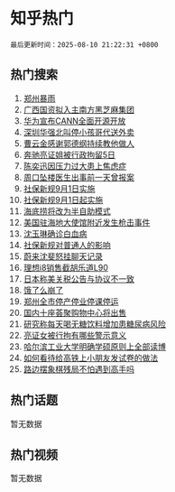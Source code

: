 # 知乎热门

`最后更新时间：2025-08-10 21:22:31 +0800`

## 热门搜索

1. [郑州暴雨](https://www.zhihu.com/search?q=%E9%83%91%E5%B7%9E%E6%9A%B4%E9%9B%A8)
1. [广西国资拟入主南方黑芝麻集团](https://www.zhihu.com/search?q=%E5%B9%BF%E8%A5%BF%E5%9B%BD%E8%B5%84%E6%8B%9F%E5%85%A5%E4%B8%BB%E5%8D%97%E6%96%B9%E9%BB%91%E8%8A%9D%E9%BA%BB%E9%9B%86%E5%9B%A2)
1. [华为宣布CANN全面开源开放](https://www.zhihu.com/search?q=%E5%8D%8E%E4%B8%BA%E5%AE%A3%E5%B8%83CANN%E5%85%A8%E9%9D%A2%E5%BC%80%E6%BA%90%E5%BC%80%E6%94%BE)
1. [深圳华强北叫停小孩哥代送外卖](https://www.zhihu.com/search?q=%E6%B7%B1%E5%9C%B3%E5%8D%8E%E5%BC%BA%E5%8C%97%E5%8F%AB%E5%81%9C%E5%B0%8F%E5%AD%A9%E5%93%A5%E4%BB%A3%E9%80%81%E5%A4%96%E5%8D%96)
1. [曹云金感谢郭德纲持续教他做人](https://www.zhihu.com/search?q=%E6%9B%B9%E4%BA%91%E9%87%91%E6%84%9F%E8%B0%A2%E9%83%AD%E5%BE%B7%E7%BA%B2%E6%8C%81%E7%BB%AD%E6%95%99%E4%BB%96%E5%81%9A%E4%BA%BA)
1. [奔驰亮证姐被行政拘留5日](https://www.zhihu.com/search?q=%E5%A5%94%E9%A9%B0%E4%BA%AE%E8%AF%81%E5%A7%90%E8%A2%AB%E8%A1%8C%E6%94%BF%E6%8B%98%E7%95%995%E6%97%A5)
1. [陈奕迅因压力过大患上焦虑症](https://www.zhihu.com/search?q=%E9%99%88%E5%A5%95%E8%BF%85%E5%9B%A0%E5%8E%8B%E5%8A%9B%E8%BF%87%E5%A4%A7%E6%82%A3%E4%B8%8A%E7%84%A6%E8%99%91%E7%97%87)
1. [周口坠楼医生出事前一天曾报案](https://www.zhihu.com/search?q=%E5%91%A8%E5%8F%A3%E5%9D%A0%E6%A5%BC%E5%8C%BB%E7%94%9F%E5%87%BA%E4%BA%8B%E5%89%8D%E4%B8%80%E5%A4%A9%E6%9B%BE%E6%8A%A5%E6%A1%88)
1. [社保新规9月1日实施](https://www.zhihu.com/search?q=%E7%A4%BE%E4%BF%9D%E6%96%B0%E8%A7%849%E6%9C%881%E6%97%A5%E5%AE%9E%E6%96%BD)
1. [社保新规9月1日起实施](https://www.zhihu.com/search?q=%E7%A4%BE%E4%BF%9D%E6%96%B0%E8%A7%849%E6%9C%881%E6%97%A5%E8%B5%B7%E5%AE%9E%E6%96%BD)
1. [海底捞将改为半自助模式](https://www.zhihu.com/search?q=%E6%B5%B7%E5%BA%95%E6%8D%9E%E5%B0%86%E6%94%B9%E4%B8%BA%E5%8D%8A%E8%87%AA%E5%8A%A9%E6%A8%A1%E5%BC%8F)
1. [美国驻海地大使馆附近发生枪击事件](https://www.zhihu.com/search?q=%E7%BE%8E%E5%9B%BD%E9%A9%BB%E6%B5%B7%E5%9C%B0%E5%A4%A7%E4%BD%BF%E9%A6%86%E9%99%84%E8%BF%91%E5%8F%91%E7%94%9F%E6%9E%AA%E5%87%BB%E4%BA%8B%E4%BB%B6)
1. [沈玉琳确诊白血病](https://www.zhihu.com/search?q=%E6%B2%88%E7%8E%89%E7%90%B3%E7%A1%AE%E8%AF%8A%E7%99%BD%E8%A1%80%E7%97%85)
1. [社保新规对普通人的影响](https://www.zhihu.com/search?q=%E7%A4%BE%E4%BF%9D%E6%96%B0%E8%A7%84%E5%AF%B9%E6%99%AE%E9%80%9A%E4%BA%BA%E7%9A%84%E5%BD%B1%E5%93%8D)
1. [蔚来沈斐怒挂聊天记录](https://www.zhihu.com/search?q=%E8%94%9A%E6%9D%A5%E6%B2%88%E6%96%90%E6%80%92%E6%8C%82%E8%81%8A%E5%A4%A9%E8%AE%B0%E5%BD%95)
1. [理想i8销售截胡乐道L90](https://www.zhihu.com/search?q=%E7%90%86%E6%83%B3i8%E9%94%80%E5%94%AE%E6%88%AA%E8%83%A1%E4%B9%90%E9%81%93L90)
1. [日本称美关税公告与协议不一致](https://www.zhihu.com/search?q=%E6%97%A5%E6%9C%AC%E7%A7%B0%E7%BE%8E%E5%85%B3%E7%A8%8E%E5%85%AC%E5%91%8A%E4%B8%8E%E5%8D%8F%E8%AE%AE%E4%B8%8D%E4%B8%80%E8%87%B4)
1. [饿了么崩了](https://www.zhihu.com/search?q=%E9%A5%BF%E4%BA%86%E4%B9%88%E5%B4%A9%E4%BA%86)
1. [郑州全市停产停业停课停运](https://www.zhihu.com/search?q=%E9%83%91%E5%B7%9E%E5%85%A8%E5%B8%82%E5%81%9C%E4%BA%A7%E5%81%9C%E4%B8%9A%E5%81%9C%E8%AF%BE%E5%81%9C%E8%BF%90)
1. [国内十座荟聚购物中心将出售](https://www.zhihu.com/search?q=%E5%9B%BD%E5%86%85%E5%8D%81%E5%BA%A7%E8%8D%9F%E8%81%9A%E8%B4%AD%E7%89%A9%E4%B8%AD%E5%BF%83%E5%B0%86%E5%87%BA%E5%94%AE)
1. [研究称每天喝无糖饮料增加患糖尿病风险](https://www.zhihu.com/search?q=%E7%A0%94%E7%A9%B6%E7%A7%B0%E6%AF%8F%E5%A4%A9%E5%96%9D%E6%97%A0%E7%B3%96%E9%A5%AE%E6%96%99%E5%A2%9E%E5%8A%A0%E6%82%A3%E7%B3%96%E5%B0%BF%E7%97%85%E9%A3%8E%E9%99%A9)
1. [亮证女被行拘有哪些警示意义](https://www.zhihu.com/search?q=%E4%BA%AE%E8%AF%81%E5%A5%B3%E8%A2%AB%E8%A1%8C%E6%8B%98%E6%9C%89%E5%93%AA%E4%BA%9B%E8%AD%A6%E7%A4%BA%E6%84%8F%E4%B9%89)
1. [哈尔滨工业大学明确学硕原则上全部读博](https://www.zhihu.com/search?q=%E5%93%88%E5%B0%94%E6%BB%A8%E5%B7%A5%E4%B8%9A%E5%A4%A7%E5%AD%A6%E6%98%8E%E7%A1%AE%E5%AD%A6%E7%A1%95%E5%8E%9F%E5%88%99%E4%B8%8A%E5%85%A8%E9%83%A8%E8%AF%BB%E5%8D%9A)
1. [如何看待给高铁上小朋友发试卷的做法](https://www.zhihu.com/search?q=%E5%A6%82%E4%BD%95%E7%9C%8B%E5%BE%85%E7%BB%99%E9%AB%98%E9%93%81%E4%B8%8A%E5%B0%8F%E6%9C%8B%E5%8F%8B%E5%8F%91%E8%AF%95%E5%8D%B7%E7%9A%84%E5%81%9A%E6%B3%95)
1. [路边摆象棋残局不怕遇到高手吗](https://www.zhihu.com/search?q=%E8%B7%AF%E8%BE%B9%E6%91%86%E8%B1%A1%E6%A3%8B%E6%AE%8B%E5%B1%80%E4%B8%8D%E6%80%95%E9%81%87%E5%88%B0%E9%AB%98%E6%89%8B%E5%90%97)

## 热门话题

暂无数据

## 热门视频

暂无数据